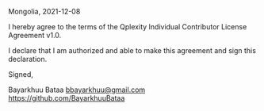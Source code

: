 Mongolia, 2021-12-08

I hereby agree to the terms of the Qplexity Individual Contributor License
Agreement v1.0.

I declare that I am authorized and able to make this agreement and sign this
declaration.

Signed,

Bayarkhuu Bataa bbayarkhuu@gmail.com https://github.com/BayarkhuuBataa